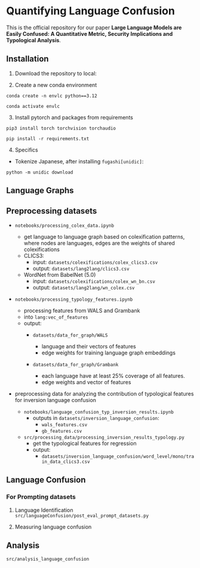 # Quantifying Language Confusion
This is the official repository for our paper __Large Language Models are Easily Confused:
A Quantitative Metric, Security Implications and Typological Analysis__.




## Installation

1. Download the repository to local:

2. Create a new conda environment

`conda create -n envlc python==3.12`

`conda activate envlc`

3. Install pytorch and packages from requirements

`pip3 install torch torchvision torchaudio`

`pip install -r requirements.txt`

4. Specifics 
- Tokenize Japanese, after installing `fugashi[unidic]`:

`python -m unidic download`

## Language Graphs

## Preprocessing datasets

* `notebooks/processing_colex_data.ipynb` 
  * get language to language graph based on colexification patterns, where nodes are languages, edges are the weights of shared colexifications
  * CLICS3:
    * input: `datasets/colexifications/colex_clics3.csv`
    * output: `datasets/lang2lang/clics3.csv`
  * WordNet from BabelNet (5.0)
    * input: `datasets/colexifications/colex_wn_bn.csv`
    * output: `datasets/lang2lang/wn_colex.csv`
  
* `notebooks/processing_typology_features.ipynb`
  * processing features from WALS and Grambank
  * into `lang:vec_of_features`
  * output: 
    * `datasets/data_for_graph/WALS`
      * language and their vectors of features
      * edge weights for training language graph embeddings
      
    * `datasets/data_for_graph/Grambank`
      * each language have at least 25% coverage of all features.
      * edge weights and vector of features
    

* preprocessing data for analyzing the contribution of typological features for inversion language confusion
  * `notebooks/language_confusion_typ_inversion_results.ipynb`
    * outputs in `datasets/inversion_language_confusion`:
      * `wals_features.csv`
      * `gb_features.csv`
  * `src/processing_data/processing_inversion_results_typology.py`
    * get the typological features for regression 
    * output: 
      * `datasets/inversion_language_confusion/word_level/mono/train_data_clics3.csv`


## Language Confusion

### For Prompting datasets

1. Language Identification
`src/languageConfusion/post_eval_prompt_datasets.py`

2. Measuring language confusion


## Analysis

`src/analysis_language_confusion`
